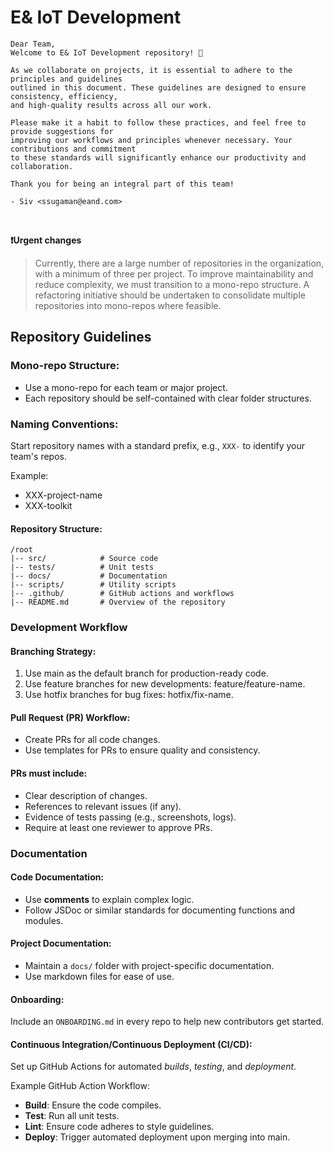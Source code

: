 # E& IoT Development 
```
Dear Team, 
Welcome to E& IoT Development repository! 🎉

As we collaborate on projects, it is essential to adhere to the principles and guidelines
outlined in this document. These guidelines are designed to ensure consistency, efficiency,
and high-quality results across all our work. 

Please make it a habit to follow these practices, and feel free to provide suggestions for
improving our workflows and principles whenever necessary. Your contributions and commitment
to these standards will significantly enhance our productivity and collaboration.

Thank you for being an integral part of this team!

- Siv <ssugaman@eand.com>
```
<br/>

**❗Urgent changes**
> Currently, there are a large number of repositories in the organization, with a minimum of three per project. To improve maintainability and reduce complexity, we must transition to a mono-repo structure. A refactoring initiative should be undertaken to consolidate multiple repositories into mono-repos where feasible.

## Repository Guidelines

###  Mono-repo Structure:

- Use a mono-repo for each team or major project.
- Each repository should be self-contained with clear folder structures.

### Naming Conventions:
Start repository names with a standard prefix, e.g., `XXX-` to identify your team's repos.

Example:
- XXX-project-name
- XXX-toolkit

#### Repository Structure:
```
/root
|-- src/            # Source code
|-- tests/          # Unit tests
|-- docs/           # Documentation
|-- scripts/        # Utility scripts
|-- .github/        # GitHub actions and workflows
|-- README.md       # Overview of the repository
```
### Development Workflow

#### Branching Strategy:
1. Use main as the default branch for production-ready code.
2. Use feature branches for new developments: feature/feature-name.
3. Use hotfix branches for bug fixes: hotfix/fix-name.

#### Pull Request (PR) Workflow:
- Create PRs for all code changes.
- Use templates for PRs to ensure quality and consistency.

#### PRs must include:

- Clear description of changes.
- References to relevant issues (if any).
- Evidence of tests passing (e.g., screenshots, logs).
- Require at least one reviewer to approve PRs.


### Documentation

#### Code Documentation:
- Use **comments** to explain complex logic.
- Follow JSDoc or similar standards for documenting functions and modules.

#### Project Documentation:
- Maintain a `docs/` folder with project-specific documentation.
- Use markdown files for ease of use.

#### Onboarding:
Include an `ONBOARDING.md` in every repo to help new contributors get started.

#### Continuous Integration/Continuous Deployment (CI/CD):
Set up GitHub Actions for automated _builds_, _testing_, and _deployment_.

Example GitHub Action Workflow:

- **Build**: Ensure the code compiles.
- **Test**: Run all unit tests.
- **Lint**: Ensure code adheres to style guidelines.
- **Deploy**: Trigger automated deployment upon merging into main.



